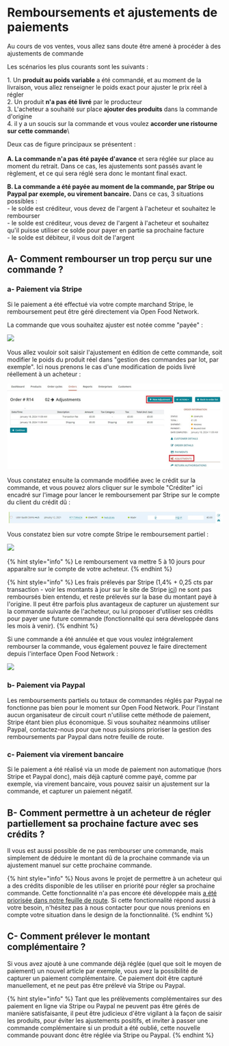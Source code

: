 # Remboursements et ajustements de paiements

Au cours de vos ventes, vous allez sans doute être amené à procéder à des ajustements de commande

Les scénarios les plus courants sont les suivants :

1\. Un **produit au poids variable** a été commandé, et au moment de la livraison, vous allez renseigner le poids exact pour ajuster le prix réel à régler\
2\. Un produit **n'a pas été livré** par le producteur\
3\. L'acheteur a souhaité sur place **ajouter des produits** dans la commande d'origine\
4\. il y a un soucis sur la commande et vous voulez **accorder une ristourne sur cette commande**\


Deux cas de figure principaux se présentent :\
\
**A. La commande n'a pas été payée d'avance** et sera réglée sur place au moment du retrait. Dans ce cas, les ajustements sont passés avant le règlement, et ce qui sera réglé sera donc le montant final exact.

**B. La commande a été payée au moment de la commande, par Stripe ou Paypal par exemple, ou virement bancaire.** Dans ce cas, 3 situations possibles :\
\- le solde est créditeur, vous devez de l'argent à l'acheteur et souhaitez le rembourser\
\- le solde est créditeur, vous devez de l'argent à l'acheteur et souhaitez qu'il puisse utiliser ce solde pour payer en partie sa prochaine facture\
\- le solde est débiteur, il vous doit de l'argent

## A- Comment rembourser un trop perçu sur une commande ?

### a- Paiement via Stripe

Si le paiement a été effectué via votre compte marchand Stripe, le remboursement peut être géré directement via Open Food Network.

La commande que vous souhaitez ajuster est notée comme "payée" :&#x20;

![](<../../.gitbook/assets/image (58).png>)

Vous allez vouloir soit saisir l'ajustement en édition de cette commande, soit modifier le poids du produit réel dans "gestion des commandes par lot, par exemple". Ici nous prenons le cas d'une modification de poids livré réellement à un acheteur :&#x20;

![](<../../.gitbook/assets/image (43).png>)

&#x20;Vous constatez ensuite la commande modifiée avec le crédit sur la commande, et vous pouvez alors cliquer sur le symbole "Créditer" ici encadré sur l'image pour lancer le remboursement par Stripe sur le compte du client du crédit dû :&#x20;

![](<../../.gitbook/assets/image (39).png>)

Vous constatez bien sur votre compte Stripe le remboursement partiel :&#x20;

![](<../../.gitbook/assets/image (88) (1).png>)

{% hint style="info" %}
Le remboursement va mettre 5 à 10 jours pour apparaître sur le compte de votre acheteur.
{% endhint %}

{% hint style="info" %}
Les frais prélevés par Stripe (1,4% + 0,25 cts par transaction - voir les montants à jour sur le site de Stripe [ici](https://stripe.com/fr/pricing)) ne sont pas remboursés bien entendu, et reste prélevés sur la base du montant payé à l'origine. Il peut être parfois plus avantageux de capturer un ajustement sur la commande suivante de l'acheteur, ou lui proposer d'utiliser ses crédits pour payer une future commande (fonctionnalité qui sera développée dans les mois à venir).
{% endhint %}

Si une commande a été annulée et que vous voulez intégralement rembourser la commande, vous également pouvez le faire directement depuis l'interface Open Food Network :&#x20;

![](<../../.gitbook/assets/image (77) (1).png>)

### b- Paiement via Paypal

Les remboursements partiels ou totaux de commandes réglés par Paypal ne fonctionne pas bien pour le moment sur Open Food Network. Pour l'instant aucun organisateur de circuit court n'utilise cette méthode de paiement, Stripe étant bien plus économique. Si vous souhaitez néanmoins utiliser Paypal, contactez-nous pour que nous puissions prioriser la gestion des remboursements par Paypal dans notre feuille de route.

### c- Paiement via virement bancaire

Si le paiement a été réalisé via un mode de paiement non automatique (hors Stripe et Paypal donc), mais déjà capturé comme payé, comme par exemple, via virement bancaire, vous pouvez saisir un ajustement sur la commande, et capturer un paiement négatif.

## B- Comment permettre à  un acheteur de régler partiellement sa prochaine facture avec ses crédits ?

Il vous est aussi possible de ne pas rembourser une commande, mais simplement de déduire le montant dû de la prochaine commande via un ajustement manuel sur cette prochaine commande.

{% hint style="info" %}
Nous avons le projet de permettre à un acheteur qui a des crédits disponible de les utiliser en priorité pour régler sa prochaine commande. Cette fonctionnalité n'a pas encore été développée mais [a été priorisée dans notre feuille de route](https://community.openfoodnetwork.org/t/enable-customers-to-pay-partially-or-fully-with-their-credits/1211). Si cette fonctionnalité répond aussi à votre besoin, n'hésitez pas à nous contacter pour que nous prenions en compte votre situation dans le design de la fonctionnalité.
{% endhint %}

## C- Comment prélever le montant complémentaire ?

Si vous avez ajouté à une commande déjà réglée (quel que soit le moyen de paiement) un nouvel article par exemple, vous avez la possibilité de capturer un paiement complémentaire. Ce paiement doit être capturé manuellement, et ne peut pas être prélevé via Stripe ou Paypal.&#x20;

{% hint style="info" %}
Tant que les prélèvements complémentaires sur des paiement en ligne via Stripe ou Paypal ne peuvent pas être gérés de manière satisfaisante, il peut être judicieux d'être vigilant à la façon de saisir les produits, pour éviter les ajustements positifs, et inviter à passer une commande complémentaire si un produit a été oublié, cette nouvelle commande pouvant donc être réglée via Stripe ou Paypal.
{% endhint %}
